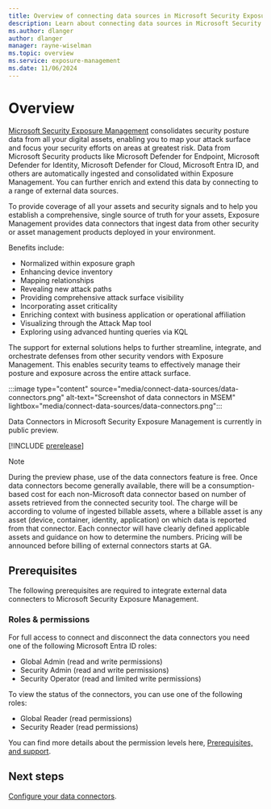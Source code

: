 ```yaml
---
title: Overview of connecting data sources in Microsoft Security Exposure Management
description: Learn about connecting data sources in Microsoft Security Exposure Management.
ms.author: dlanger
author: dlanger
manager: rayne-wiselman
ms.topic: overview
ms.service: exposure-management
ms.date: 11/06/2024
---
```


# Overview

[Microsoft Security Exposure Management](microsoft-security-exposure-management.md) consolidates security posture data from all your digital assets, enabling you to map your attack surface and focus your security efforts on areas at greatest risk. Data from Microsoft Security products like Microsoft Defender for Endpoint, Microsoft Defender for Identity, Microsoft Defender for Cloud, Microsoft Entra ID, and others are automatically ingested and consolidated within Exposure Management. You can further enrich and extend this data by connecting to a range of external data sources.

To provide coverage of all your assets and security signals and to help you establish a comprehensive, single source of truth for your assets, Exposure Management provides data connectors that ingest data from other security or asset management products deployed in your environment.

Benefits include:

- Normalized within exposure graph
- Enhancing device inventory
- Mapping relationships
- Revealing new attack paths
- Providing comprehensive attack surface visibility
- Incorporating asset criticality
- Enriching context with business application or operational affiliation
- Visualizing through the Attack Map tool
- Exploring using advanced hunting queries via KQL

The support for external solutions helps to further streamline, integrate, and orchestrate defenses from other security vendors with Exposure Management. This enables security teams to effectively manage their posture and exposure across the entire attack surface.

:::image type="content" source="media/connect-data-sources/data-connectors.png" alt-text="Screenshot of data connectors in MSEM" lightbox="media/connect-data-sources/data-connectors.png":::

Data Connectors in Microsoft Security Exposure Management is currently in public preview.

[!INCLUDE [prerelease](../includes//prerelease.md)]

> [!NOTE]
> During the preview phase, use of the data connectors feature is free. Once data connectors become generally available, there will be a consumption-based cost for each non-Microsoft data connector based on number of assets retrieved from the connected security tool. The charge will be according to volume of ingested billable assets, where a billable asset is any asset (device, container, identity, application) on which data is reported from that connector. Each connector will have clearly defined applicable assets and guidance on how to determine the numbers. Pricing will be announced before billing of external connectors starts at GA.  

## Prerequisites

The following prerequisites are required to integrate external data connecters to Microsoft Security Exposure Management.

### Roles & permissions

For full access to connect and disconnect the data connectors you need one of the following Microsoft Entra ID roles:

- Global Admin (read and write permissions)
- Security Admin (read and write permissions)
- Security Operator (read and limited write permissions)

To view the status of the connectors, you can use one of the following roles:

- Global Reader (read permissions)
- Security Reader (read permissions)

You can find more details about the permission levels here, [Prerequisites, and support](prerequisites.md).

## Next steps

[Configure your data connectors](configure-data-connectors.md).
